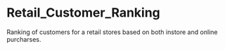 # Retail_Customer_Ranking
Ranking of customers for a retail stores based on both instore and online purcharses.

